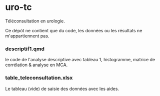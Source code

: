 # uro-tc
Téléconsultation en urologie.

Ce dépôt ne contient que du code, les données ou les résultats ne m'appartiennent pas.

### descriptif1.qmd
le code de l'analyse descriptive avec tableau 1, histogramme, matrice de corrélation & analyse en MCA. 

### table_teleconsultation.xlsx
Le tableau (vide) de saisie des données avec les aides.
